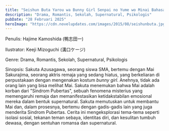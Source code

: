 ```yaml
---
title: "Seishun Buta Yarou wa Bunny Girl Senpai no Yume wo Minai Bahasa Indonesia"
description: "Drama, Romantis, Sekolah, Supernatural, Psikologis"
pubDate: "28 Februari 2025"
heroImage: "https://cdn.novelupdates.com/images/2015/08/seishunbuta.jpg"
---
```


Penulis: Hajime Kamoshida (鴨志田一)

Ilustrator:  Keeji Mizoguchi (溝口ケージ)

Genre: Drama, Romantis, Sekolah, Supernatural, Psikologis

Sinopsis:  Sakuta Azusagawa, seorang siswa SMA, bertemu dengan Mai Sakurajima, seorang aktris remaja yang sedang hiatus, yang berkeliaran di perpustakaan dengan mengenakan kostum *bunny girl*.  Anehnya, tidak ada orang lain yang bisa melihat Mai.  Sakuta menemukan bahwa Mai adalah korban dari "Sindrom Pubertas", sebuah fenomena misterius yang memengaruhi remaja dan memanifestasikan ketidakstabilan emosional mereka dalam bentuk supernatural.  Sakuta memutuskan untuk membantu Mai dan, dalam prosesnya, bertemu dengan gadis-gadis lain yang juga menderita Sindrom Pubertas.  Cerita ini mengeksplorasi tema-tema seperti isolasi sosial, tekanan teman sebaya, identitas diri, dan kesulitan tumbuh dewasa, dengan sentuhan romansa dan supernatural.

